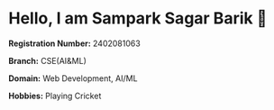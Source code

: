# Hello, I am **Sampark Sagar Barik** 👋

**Registration Number:** 2402081063 

**Branch:** CSE(AI&ML)

**Domain:** Web Development, AI/ML 

**Hobbies:** Playing Cricket